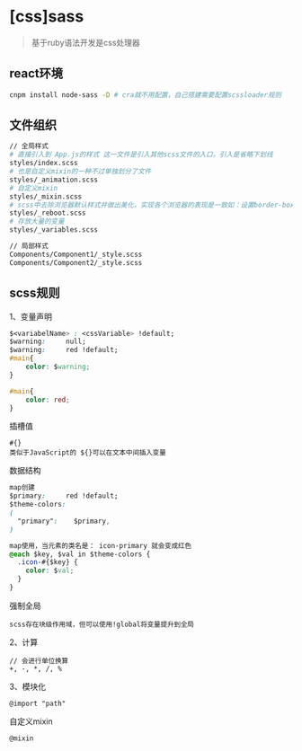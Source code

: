 # \[css\]sass

> 基于ruby语法开发是css处理器

## react环境

```bash
cnpm install node-sass -D # cra就不用配置，自己搭建需要配置scssloader规则
```

## 文件组织

```bash
// 全局样式
# 直接引入到 App.js的样式 这一文件是引入其他scss文件的入口，引入是省略下划线
styles/index.scss 
# 也是自定义mixin的一种不过单独划分了文件
styles/_animation.scss
# 自定义mixin
styles/_mixin.scss
# scss中去除浏览器默认样式并做出美化，实现各个浏览器的表现是一致如：设置border-box为content-box
styles/_reboot.scss 
# 存放大量的变量
styles/_variables.scss

// 局部样式
Components/Component1/_style.scss
Components/Component2/_style.scss
```

## scss规则

1、变量声明

```css
$<variabelName> : <cssVariable> !default;
$warning:     null;
$warning:     red !default;
#main{
    color: $warning;
}

#main{
    color: red;
}
```

插槽值

```text
#{}
类似于JavaScript的 ${}可以在文本中间插入变量
```

数据结构

```css
map创建
$primary:     red !default;
$theme-colors:
(
  "primary":    $primary,
)

map使用，当元素的类名是： icon-primary 就会变成红色
@each $key, $val in $theme-colors {
  .icon-#{$key} {
    color: $val;
  }
}
```

强制全局

```text
scss存在块级作用域，但可以使用!global将变量提升到全局
```

2、计算

```text
// 会进行单位换算
+, -, *, /, %
```

3、模块化

```text
@import "path"
```

自定义mixin

```text
@mixin
```

